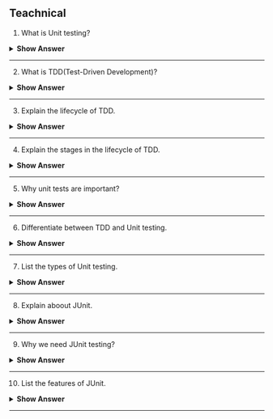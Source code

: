## Teachnical

1. What is Unit testing?

<details markdown="1"><summary><b> Show Answer </b></summary>
    
<blockquote markdown="1">
    
- A method validates a small piece of code.
- It takes the initial data, passes it to the code under test, and asserts if the execution result is the same as the expected result.
    
</blockquote>
    
</details>

---

2. What is TDD(Test-Driven Development)?

<details markdown="1"><summary><b> Show Answer </b></summary>
    
<blockquote markdown="1">

- It is a software development approach, where test cases are developed to specify and validate the purpose of code.
- Which will create a test and functionality first and if the code fails then new code will be created 0to make the code pass and to make code bug-free.
    
</blockquote>
    
</details>

---

3. Explain the lifecycle of TDD.

<details markdown="1"><summary><b> Show Answer </b></summary>
    
<blockquote markdown="1">

- It has the following phases to go through:
    -Write a test
    -Make it run.
    -Change the code to make it right i.e. Refactor.
    -Repeat process.
    
</blockquote>

</details>

---

4. Explain the stages in the lifecycle of TDD.

<details markdown="1"><summary><b> Show Answer </b></summary>
    
<blockquote markdown="1">

- Red – during this stage we write a test for functionality that is not yet implemented. 
- Green – during this stage we write enough code to just cover the test. 
- Refactor – during this stage we focus on improving the code quality.
    
</blockquote>

</details>

---

5. Why unit tests are important?

<details markdown="1"><summary><b> Show Answer </b></summary>
    
 <blockquote markdown="1">

- It is the fast and easy way of testing, since manual checking will consume more time.
- It reduces the total cost and time of software development. 
- It results in Early bugs detection results.
     
     
</blockquote>

</details>

---

6. Differentiate between TDD and Unit testing.

<details markdown="1"><summary><b> Show Answer </b></summary>
    
</blockquote>

- TDD focuses on understanding the problem domain and fulfilling the requirements.Whcih must be written before the feature that they cover.
- Whereas, unit tests are to validate the written source code and avoiding bugs and regression. <b>In fact,unit tests are part of the TDD cycle.</b>.Where unit tests can be written at any time, e.g., during or after the feature development.

</blockquote>

</details>

---

7. List the types of Unit testing.

<details markdown="1"><summary><b> Show Answer </b></summary>
    
<blockquote markdown="1">

- <b>Manual Testing</b>-execute the test cases manually without any tool support.Which is time consuming and less relaible
- <b>Automated Testing</b>-execute the test cases with the use of tool support.Which is fast and more relaible.
    
</blockquote>

</details>

---

8. Explain aboout JUnit.

<details markdown="1"><summary><b> Show Answer </b></summary>
    
<blockquote markdown="1">

- Which is the testing framework for Java programming language. It is important in test-driven development. 
- Unit testing is used to test/verify a small piece of code by craeting methods. 
- JUnit is to create a set of unit tests that can be run automaticcaly when changes are done in the software.
    
</blockquote>

</details>

---

9. Why we need JUnit testing?

<details markdown="1"><summary><b> Show Answer </b></summary>
    
 <blockquote markdown="1">

- Makes our code more reliable by finding bugs early in the code.
- It is useful for developers, who work in a test-driven environment.
- Develops more readable, reliable and bug-free code.
    
</blockquote>

</details>

---

10. List the features of JUnit.

<details markdown="1"><summary><b> Show Answer </b></summary>

 <blockquote markdown="1">

- Open Source Network
- Provides Annotations,  Assertions and Test Runners
- Improves Code Quality
- Automated Test Running
- Easily interpretable results
     
</blockquote>

</details>

---
